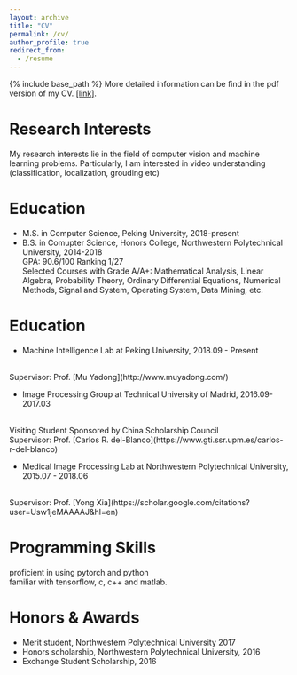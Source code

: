 ```yaml
---
layout: archive
title: "CV"
permalink: /cv/
author_profile: true
redirect_from:
  - /resume
---
```


{% include base_path %}
More detailed information can be find in the pdf version of my CV. [[link]](https://peijunbao.github.io/files/PeijunBao_CV.pdf).

Research Interests
======
My research interests lie in the field of computer vision and machine learning problems. Particularly, I am interested in video understanding (classification, localization, grouding etc)


Education
======
* M.S. in Computer Science, Peking University, 2018-present
* B.S. in Comupter Science, Honors College, Northwestern Polytechnical University, 2014-2018
  <br />
  GPA: 90.6/100 Ranking 1/27
  <br />
  Selected Courses with Grade A/A+: Mathematical Analysis, Linear Algebra, Probability Theory, Ordinary Differential Equations, Numerical Methods, Signal and System, Operating System, Data Mining, etc.

Education
======
* Machine Intelligence Lab at Peking University,  2018.09 - Present
<br />
Supervisor: Prof. [Mu Yadong](http://www.muyadong.com/)

* Image Processing Group at Technical University of Madrid,  2016.09-2017.03
<br />
Visiting Student Sponsored by China Scholarship Council
<br />
Supervisor: Prof. [Carlos R. del-Blanco](https://www.gti.ssr.upm.es/carlos-r-del-blanco)

* Medical Image Processing Lab at Northwestern Polytechnical University, 2015.07 - 2018.06
<br />
Supervisor: Prof. [Yong Xia](https://scholar.google.com/citations?user=Usw1jeMAAAAJ&hl=en)

Programming Skills
======
proficient in using pytorch and python
<br />
familiar with tensorflow, c, c++ and matlab.



Honors & Awards
======
* Merit student, Northwestern Polytechnical University 2017
* Honors scholarship, Northwestern Polytechnical University, 2016
* Exchange Student Scholarship, 2016






